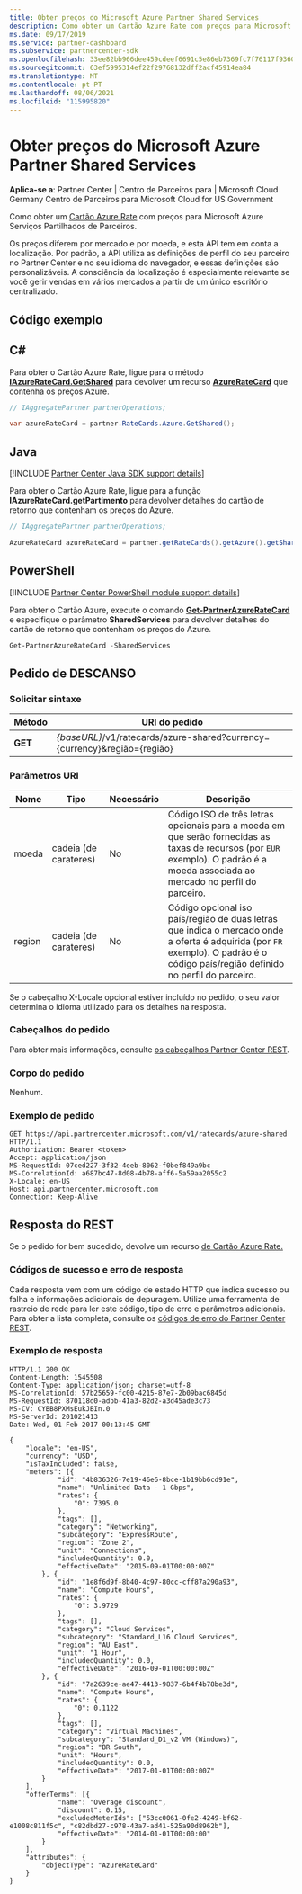 ```yaml
---
title: Obter preços do Microsoft Azure Partner Shared Services
description: Como obter um Cartão Azure Rate com preços para Microsoft Azure Serviços Partilhados de Parceiros.
ms.date: 09/17/2019
ms.service: partner-dashboard
ms.subservice: partnercenter-sdk
ms.openlocfilehash: 33ee82bb966dee459cdeef6691c5e86eb7369fc7f76117f9360ac51d6cb3da22
ms.sourcegitcommit: 63ef5995314ef22f29768132dff2acf45914ea84
ms.translationtype: MT
ms.contentlocale: pt-PT
ms.lasthandoff: 08/06/2021
ms.locfileid: "115995820"
---
```

# <a name="get-prices-for-microsoft-azure-partner-shared-services"></a>Obter preços do Microsoft Azure Partner Shared Services

**Aplica-se a**: Partner Center | Centro de Parceiros para | Microsoft Cloud Germany Centro de Parceiros para Microsoft Cloud for US Government

Como obter um [Cartão Azure Rate](azure-rate-card-resources.md) com preços para Microsoft Azure Serviços Partilhados de Parceiros.

Os preços diferem por mercado e por moeda, e esta API tem em conta a localização. Por padrão, a API utiliza as definições de perfil do seu parceiro no Partner Center e no seu idioma do navegador, e essas definições são personalizáveis. A consciência da localização é especialmente relevante se você gerir vendas em vários mercados a partir de um único escritório centralizado.

## <a name="example-code"></a>Código exemplo

## <a name="c"></a>C\#

Para obter o Cartão Azure Rate, ligue para o método [**IAzureRateCard.GetShared**](/dotnet/api/microsoft.store.partnercenter.ratecards.iazureratecard.getshared) para devolver um recurso [**AzureRateCard**](/dotnet/api/microsoft.store.partnercenter.models.ratecards.azureratecard) que contenha os preços Azure.

```csharp
// IAggregatePartner partnerOperations;

var azureRateCard = partner.RateCards.Azure.GetShared();
```

## <a name="java"></a>Java

[!INCLUDE [Partner Center Java SDK support details](../includes/java-sdk-support.md)]

Para obter o Cartão Azure Rate, ligue para a função **IAzureRateCard.getPartimento** para devolver detalhes do cartão de retorno que contenham os preços do Azure.

```java
// IAggregatePartner partnerOperations;

AzureRateCard azureRateCard = partner.getRateCards().getAzure().getShared();
```

## <a name="powershell"></a>PowerShell

[!INCLUDE [Partner Center PowerShell module support details](../includes/powershell-module-support.md)]

Para obter o Cartão Azure, execute o comando [**Get-PartnerAzureRateCard**](https://github.com/Microsoft/Partner-Center-PowerShell/blob/master/docs/help/Get-PartnerAzureRateCard.md) e especifique o parâmetro **SharedServices** para devolver detalhes do cartão de retorno que contenham os preços do Azure.

```powershell
Get-PartnerAzureRateCard -SharedServices
```

## <a name="rest-request"></a>Pedido de DESCANSO

### <a name="request-syntax"></a>Solicitar sintaxe

| Método  | URI do pedido                                                               |
|---------|---------------------------------------------------------------------------|
| **GET** | *{baseURL}*/v1/ratecards/azure-shared?currency={currency}&região={região} |

### <a name="uri-parameters"></a>Parâmetros URI

| Nome     | Tipo   | Necessário | Descrição                                                                                                                                                                               |
|----------|--------|----------|-------------------------------------------------------------------------------------------------------------------------------------------------------------------------------------------|
| moeda | cadeia (de carateres) | No       | Código ISO de três letras opcionais para a moeda em que serão fornecidas as taxas de recursos (por `EUR` exemplo). O padrão é a moeda associada ao mercado no perfil do parceiro. |
| region   | cadeia (de carateres) | No       | Código opcional iso país/região de duas letras que indica o mercado onde a oferta é adquirida (por `FR` exemplo). O padrão é o código país/região definido no perfil do parceiro.        |

Se o cabeçalho X-Locale opcional estiver incluído no pedido, o seu valor determina o idioma utilizado para os detalhes na resposta.

### <a name="request-headers"></a>Cabeçalhos do pedido

Para obter mais informações, consulte [os cabeçalhos Partner Center REST](headers.md).

### <a name="request-body"></a>Corpo do pedido

Nenhum.

### <a name="request-example"></a>Exemplo de pedido

```http
GET https://api.partnercenter.microsoft.com/v1/ratecards/azure-shared HTTP/1.1
Authorization: Bearer <token>
Accept: application/json
MS-RequestId: 07ced227-3f32-4eeb-8062-f0bef849a9bc
MS-CorrelationId: a687bc47-8d08-4b78-aff6-5a59aa2055c2
X-Locale: en-US
Host: api.partnercenter.microsoft.com
Connection: Keep-Alive
```

## <a name="rest-response"></a>Resposta do REST

Se o pedido for bem sucedido, devolve um recurso [de Cartão Azure Rate.](azure-rate-card-resources.md)

### <a name="response-success-and-error-codes"></a>Códigos de sucesso e erro de resposta

Cada resposta vem com um código de estado HTTP que indica sucesso ou falha e informações adicionais de depuragem. Utilize uma ferramenta de rastreio de rede para ler este código, tipo de erro e parâmetros adicionais. Para obter a lista completa, consulte os [códigos de erro do Partner Center REST](error-codes.md).

### <a name="response-example"></a>Exemplo de resposta

```http
HTTP/1.1 200 OK
Content-Length: 1545508
Content-Type: application/json; charset=utf-8
MS-CorrelationId: 57b25659-fc00-4215-87e7-2b09bac6845d
MS-RequestId: 870118d0-adbb-41a3-82d2-a3d45ade3c73
MS-CV: CYBB8PXMsEukJBIn.0
MS-ServerId: 201021413
Date: Wed, 01 Feb 2017 00:13:45 GMT

{
    "locale": "en-US",
    "currency": "USD",
    "isTaxIncluded": false,
    "meters": [{
            "id": "4b836326-7e19-46e6-8bce-1b19bb6cd91e",
            "name": "Unlimited Data - 1 Gbps",
            "rates": {
                "0": 7395.0
            },
            "tags": [],
            "category": "Networking",
            "subcategory": "ExpressRoute",
            "region": "Zone 2",
            "unit": "Connections",
            "includedQuantity": 0.0,
            "effectiveDate": "2015-09-01T00:00:00Z"
        }, {
            "id": "1e8f6d9f-8b40-4c97-80cc-cff87a290a93",
            "name": "Compute Hours",
            "rates": {
                "0": 3.9729
            },
            "tags": [],
            "category": "Cloud Services",
            "subcategory": "Standard_L16 Cloud Services",
            "region": "AU East",
            "unit": "1 Hour",
            "includedQuantity": 0.0,
            "effectiveDate": "2016-09-01T00:00:00Z"
        }, {
            "id": "7a2639ce-ae47-4413-9837-6b4f4b78be3d",
            "name": "Compute Hours",
            "rates": {
                "0": 0.1122
            },
            "tags": [],
            "category": "Virtual Machines",
            "subcategory": "Standard_D1_v2 VM (Windows)",
            "region": "BR South",
            "unit": "Hours",
            "includedQuantity": 0.0,
            "effectiveDate": "2017-01-01T00:00:00Z"
        }
    ],
    "offerTerms": [{
            "name": "Overage discount",
            "discount": 0.15,
            "excludedMeterIds": ["53cc0061-0fe2-4249-bf62-e1008c811f5c", "c82dbd27-c978-43a7-ad41-525a90d8962b"],
            "effectiveDate": "2014-01-01T00:00:00"
        }
    ],
    "attributes": {
        "objectType": "AzureRateCard"
    }
}
```

